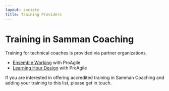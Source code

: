 ```yaml
---
layout: society
title: Training Providers
---
```


# Training in Samman Coaching

Training for technical coaches is provided via partner organizations. 

- [Ensemble Working](https://proagile.se/vara-kurser/ensemble-working-en)  with ProAgile 
- [Learning Hour Design]() with ProAgile 


If you are interested in offering accredited training in Samman Coaching and adding your training to this list, please get in touch.